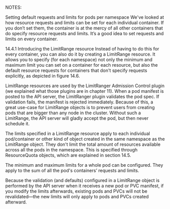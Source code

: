 NOTES:

Setting default requests and limits for pods per namespace
We've looked at how resource requests and limits can be set for each individual container. If you don’t set them, the container is at the mercy of all other containers that do specify resource requests and limits. It’s a good idea to set requests and limits on every container.

14.4.1 Introducing the LimitRange resource
Instead of having to do this for every container, you can also do it by creating a LimitRange resource. It allows you to specify (for each namespace) not only the minimum and maximum limit you can set on a container for each resource, but also the default resource requests for containers that don't specify requests explicitly, as depicted in figure 14.6.

LimitRange resources are used by the LimitRanger Admission Control plugin (we explained what those plugins are in chapter 11). When a pod manifest is posted to the API server, the LimitRanger plugin validates the pod spec. If validation fails, the manifest is rejected immediately. Because of this, a great use-case for LimitRange objects is to prevent users from creating pods that are bigger than any node in the cluster. Without such a LimitRange, the API server will gladly accept the pod, but then never schedule it.

The limits specified in a LimitRange resource apply to each individual pod/container or other kind of object created in the same namespace as the LimitRange object. They don't limit the total amount of resources available across all the pods in the namespace. This is specified through ResourceQuota objects, which are explained in section 14.5.

The minimum and maximum limits for a whole pod can be configured. They apply to the sum of all the pod's containers’ requests and limits.

Because the validation (and defaults) configured in a LimitRange object is performed by the API server when it receives a new pod or PVC manifest, if you modify the limits afterwards, existing pods and PVCs will not be revalidated—the new limits will only apply to pods and PVCs created afterward.

